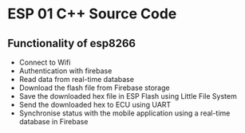 # ESP 01 C++ Source Code
## Functionality of esp8266
- Connect to Wifi
- Authentication with firebase 
- Read data from real-time database
- Download the flash file from Firebase storage
- Save the downloaded hex file in ESP Flash using Little File System
- Send the downloaded hex to ECU using UART
- Synchronise status with the mobile application using a real-time database in Firebase